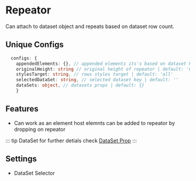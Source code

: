 # Repeator

Can attach to dataset object and repeats based on dataset row count.

## Unique Configs

```ts
  configs: {
    appendedElements: {}, // appended elements its's based on dataset key| default: {}
    originalHeight: string // original height of repeator | default: '0'
    stylesTarget: string, // rows styles target | default: 'all'
    selectedDataSet: string, // selected dataset key | default: ''
    dataSets: object, // datasets props | default: {}
    }
```

## Features

- Can work as an element host elemnts can be added to repeator by dropping on repeator

::: tip DataSet 
  for further detials check [DataSet Prop](/props/dataset)
:::

## Settings
  - DataSet Selector